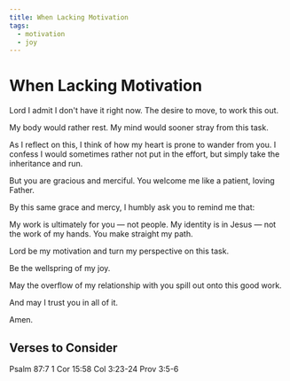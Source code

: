 ```yaml
---
title: When Lacking Motivation
tags:
  - motivation
  - joy
---
```


# When Lacking Motivation

Lord I admit I don't have it right now.
The desire to move, to work this out.

My body would rather rest. My mind would sooner stray from this task.

As I reflect on this, I think of how my heart is prone to wander from you.
I confess I would sometimes rather not put in the effort,
but simply take the inheritance and run.

But you are gracious and merciful. You welcome me like a patient, loving Father.

By this same grace and mercy, I humbly ask you to remind me that:

My work is ultimately for you — not people.
My identity is in Jesus — not the work of my hands.
You make straight my path.

Lord be my motivation and turn my perspective on this task.

Be the wellspring of my joy.

May the overflow of my relationship with you spill out onto this good work.

And may I trust you in all of it.

Amen.

## Verses to Consider

Psalm 87:7
1 Cor 15:58
Col 3:23-24
Prov 3:5-6
